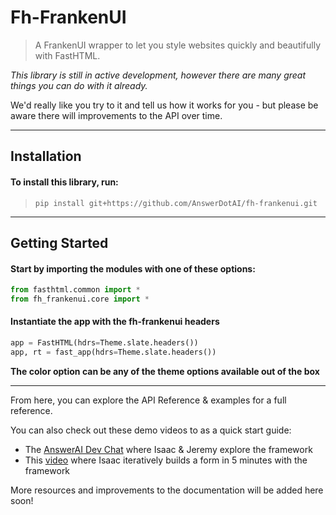 # Fh-FrankenUI

> A FrankenUI wrapper to let you style websites quickly and beautifully with FastHTML.  

*This library is still in active development, however there are many great things you can do with it already.*  

We'd really like you try to it and tell us how it works for you - but please be aware there will improvements to the API over time.  

---

## Installation

#### To install this library, run:

>`pip install git+https://github.com/AnswerDotAI/fh-frankenui.git`

---

## Getting Started

#### Start by importing the modules with one of these options:

```python
from fasthtml.common import *
from fh_frankenui.core import *
```

#### Instantiate the app with the fh-frankenui headers

```python
app = FastHTML(hdrs=Theme.slate.headers())
app, rt = fast_app(hdrs=Theme.slate.headers())
```

**The color option can be any of the theme options available out of the box**

---

From here, you can explore the API Reference & examples for a full reference.

You can also check out these demo videos to as a quick start guide:

+ The [AnswerAI Dev Chat](https://www.youtube.com/watch?v=K5FFPHlWMiY) where Isaac & Jeremy explore the framework
+ This [video](https://www.loom.com/share/0916e8a95d524c43a4d100ee85157624?sid=9be07e55-c962-4dbd-978c-aa6a0bcee7b3) where Isaac iteratively builds a form in 5 minutes with the framework

More resources and improvements to the documentation will be added here soon!
